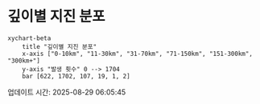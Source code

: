 # 깊이별 지진 분포

```mermaid
xychart-beta
    title "깊이별 지진 분포"
    x-axis ["0-10km", "11-30km", "31-70km", "71-150km", "151-300km", "300km+"]
    y-axis "발생 횟수" 0 --> 1704
    bar [622, 1702, 107, 19, 1, 2]
```

업데이트 시간: 2025-08-29 06:05:45
